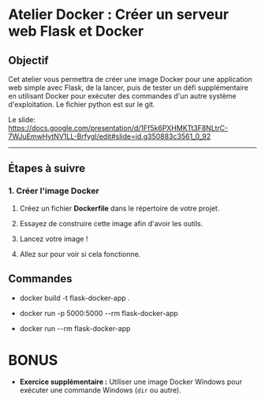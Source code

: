 # Atelier Docker : Créer un serveur web Flask et Docker

## Objectif
Cet atelier vous permettra de créer une image Docker pour une application web simple avec Flask, de la lancer, puis de tester un défi supplémentaire en utilisant Docker pour exécuter des commandes d'un autre système d'exploitation. Le fichier python est sur le git.

Le slide: https://docs.google.com/presentation/d/1Ff5k6PXHMKTt3F8NLtrC-7WJuEmwHytNV1LL-BrfygI/edit#slide=id.g350883c3561_0_92

---

## Étapes à suivre

### 1. Créer l'image Docker

1. Créez un fichier **Dockerfile** dans le répertoire de votre projet.
   
2. Essayez de construire cette image afin d'avoir les outils.

3. Lancez votre image !

4. Allez sur pour voir si cela fonctionne.

## Commandes

- docker build -t flask-docker-app .

- docker run -p 5000:5000 --rm flask-docker-app

- docker run --rm flask-docker-app
 

# BONUS

- **Exercice supplémentaire :** Utiliser une image Docker Windows pour exécuter une commande Windows (`dir` ou autre).

